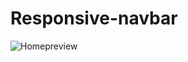 # Responsive-navbar

![Homepreview](https://github.com/eliran075/Responsive-navbar/assets/84390133/32cc7977-415f-49cd-981e-ea969950b45a)

